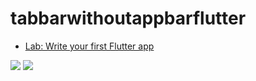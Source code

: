# tabbarwithoutappbarflutter
- [Lab: Write your first Flutter app](https://flutter.dev/docs/get-started/codelab)

![](https://i.postimg.cc/sgGcnxqC/tab-Bar-flutter.png)
![](https://i.postimg.cc/tg0z8yGZ/tab-Bar-flutter-2.png)
